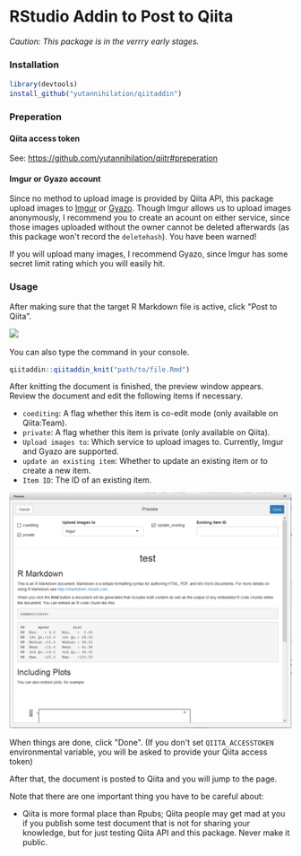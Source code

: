 RStudio Addin to Post to Qiita
==============================

*Caution: This package is in the verrry early stages.*

### Installation

```r
library(devtools)
install_github("yutannihilation/qiitaddin")
```

### Preperation

#### Qiita access token

See: https://github.com/yutannihilation/qiitr#preperation

#### Imgur or Gyazo account

Since no method to upload image is provided by Qiita API, this package upload images to [Imgur](https://imgur.com/) or [Gyazo](https://gyazo.com/). Though Imgur allows us to upload images anonymously, I recommend you to create an acount on either service, since those images uploaded without the owner cannot be deleted afterwards (as this package won't record the `deletehash`). 
You have been warned!

If you will upload many images, I recommend Gyazo, since Imgur has some secret limit rating which you will easily hit.

### Usage

After making sure that the target R Markdown file is active, click "Post to Qiita".

![](usage1.png)

You can also type the command in your console.

```r
qiitaddin::qiitaddin_knit("path/to/file.Rmd")
```

After knitting the document is finished, the preview window appears. Review the document and edit the following items if necessary.

* `coediting`: A flag whether this item is co-edit mode (only available on Qiita:Team).
* `private`: A flag whether this item is private (only available on Qiita).
* `Upload images to`: Which service to upload images to. Currently, Imgur and Gyazo are supported.
* `update an existing item`: Whether to update an existing item or to create a new item.
* `Item ID`: The ID of an existing item. 

![](usage2.png)


When things are done, click "Done". (If you don't set `QIITA_ACCESSTOKEN` environmental variable, you will be asked to provide your Qiita access token)


After that, the document is posted to Qiita and you will jump to the page.

Note that there are one important thing you have to be careful about:

* Qiita is more formal place than Rpubs; Qiita people may get mad at you if you publish some test document that is not for sharing your knowledge, but for just testing Qiita API and this package. Never make it public.
